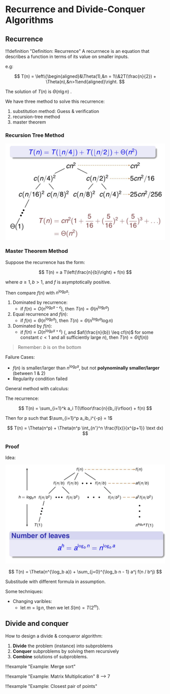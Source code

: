# Recurrence and Divide-Conquer Algorithms

## Recurrence

!!!definition "Definition: Recurrence"
    A recurrnece is an equation that describes a function in terms of its value on smaller inputs.

e.g:

$$
T(n) = \left\{\begin{aligned}&\Theta(1),&n = 1\\&2T(\frac{n}{2}) + \Theta(n),&n>1\end{aligned}\right.
$$

The solution of $T(n)$ is $\Theta(n \lg n)$ .

We have three method to solve this recurrence:

1. substitution method: Guess & verification
2. recursion-tree method
3. master theorem

### Recursion Tree Method

![](divide.assets/2022-06-02-13-47-45.png)

### Master Theorem Method

Suppose the recurrence has the form:

$$
T(n) = a T\left(\frac{n}{b}\right) + f(n)
$$

where $a \geq 1, b > 1$, and $f$ is asymptotically positive.

Then compare $f(n)$ with $n^{\log_b a}$:

1. Dominated by recurrence:
    * if $f(n) = O(n^{\log_b a - \epsilon})$, then $T(n) = \Theta(n^{\log_b a})$
2. Equal recurrence and $f(n)$:
    * if $f(n) = \Theta(n^{\log_b a})$, then $T(n) = \Theta(n^{\log_b a} \log n)$
3. Dominated by $f(n)$:
    * if $f(n) = \Omega(n^{\log_b a + \epsilon})$ (, and $af(\frac{n}{b}) \leq cf(n)$ for some constant $c < 1$ and all sufficiently large $n$), then $T(n) = \Theta(f(n))$

> Remember: $b$ is on the bottom

Failure Cases:

+ $f(n)$ is smaller/larger than $n^{\log_b a}$, but not **polynominally smaller/larger** (between 1 & 2)
+ Regularity condition failed

General method with calculus:

The recurrence:

$$
T(n) = \sum_{i=1}^k a_i T(\lfloor\frac{n}{b_i}\rfloor) + f(n)
$$

Then for p such that $\sum_{i=1}^p a_ib_i^{-p} = 1$

$$
T(n) = \Theta(n^p) + \Theta(n^p \int_{n'}^n \frac{f(x)}{x^{p+1}} \text dx)
$$

### Proof

Idea:

![](divide.assets/2022-06-02-14-08-53.png)

$$
T(n) = \Theta(n^{\log_b a}) + \sum_{j=0}^{\log_b n - 1} a^j f(n / b^j)
$$

Substitude with different formula in assumption.

Some techniques:

+ Changing varibles:
    + let $m = \lg n$, then we let $S(m) = T(2^m)$. 


## Divide and conquer

How to design a divide & conqueror algorithm:

1. **Divide** the problem (instance) into subproblems
2. **Conquer** subproblems by solving them recursively
3. **Combine** solutions of subproblems.

!!!example "Example: Merge sort"

!!!example "Example: Matrix Multiplication"
    8 --> 7

!!!example "Example: Closest pair of points"